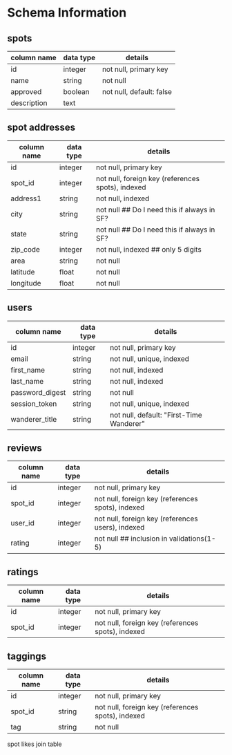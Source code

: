 # Schema Information

## spots
column name | data type | details
------------|-----------|-----------------------
id          | integer   | not null, primary key
name        | string    | not null
approved    | boolean   | not null, default: false
description | text      | 

## spot addresses
column name | data type | details
------------|-----------|-----------------------
id          | integer   | not null, primary key
spot_id     | integer   | not null, foreign key (references spots), indexed
address1    | string    | not null, indexed
city        | string    | not null ## Do I need this if always in SF?
state       | string    | not null ## Do I need this if always in SF?
zip_code    | integer   | not null, indexed ## only 5 digits
area        | string    | not null
latitude    | float     | not null         
longitude   | float     | not null         

## users
column name     | data type | details
----------------|-----------|-----------------------
id              | integer   | not null, primary key
email           | string    | not null, unique, indexed
first_name      | string    | not null, indexed
last_name       | string    | not null, indexed
password_digest | string    | not null
session_token   | string    | not null, unique, indexed
wanderer_title  | string    | not null, default: "First-Time Wanderer"

## reviews
column name | data type | details
------------|-----------|-----------------------
id          | integer   | not null, primary key
spot_id     | integer   | not null, foreign key (references spots), indexed
user_id     | integer   | not null, foreign key (references users), indexed
rating      | integer   | not null ## inclusion in validations(1-5)

## ratings
column name | data type | details
------------|-----------|-----------------------
id          | integer   | not null, primary key
spot_id     | integer   | not null, foreign key (references spots), indexed

<!-- ## spot_likes
column name | data type | details
------------|-----------|-----------------------
id          | integer   | not null, primary key
spot_id     | integer   | not null, foreign key (references spots), indexed
user_id     | integer   | not null, foreign key (references users), indexed

## review_likes
column name | data type | details
------------|-----------|-----------------------
id          | integer   | not null, primary key
spot_id     | integer   | not null, foreign key (references spots), indexed
user_id     | integer   | not null, foreign key (references users), indexed
review_id   | integer   | not null, foreign key (references reviews), indexed -->

## taggings
column name | data type | details
------------|-----------|-----------------------
id          | integer   | not null, primary key
spot_id     | string    | not null, foreign key (references spots), indexed
tag         | string    | not null


spot likes join table
